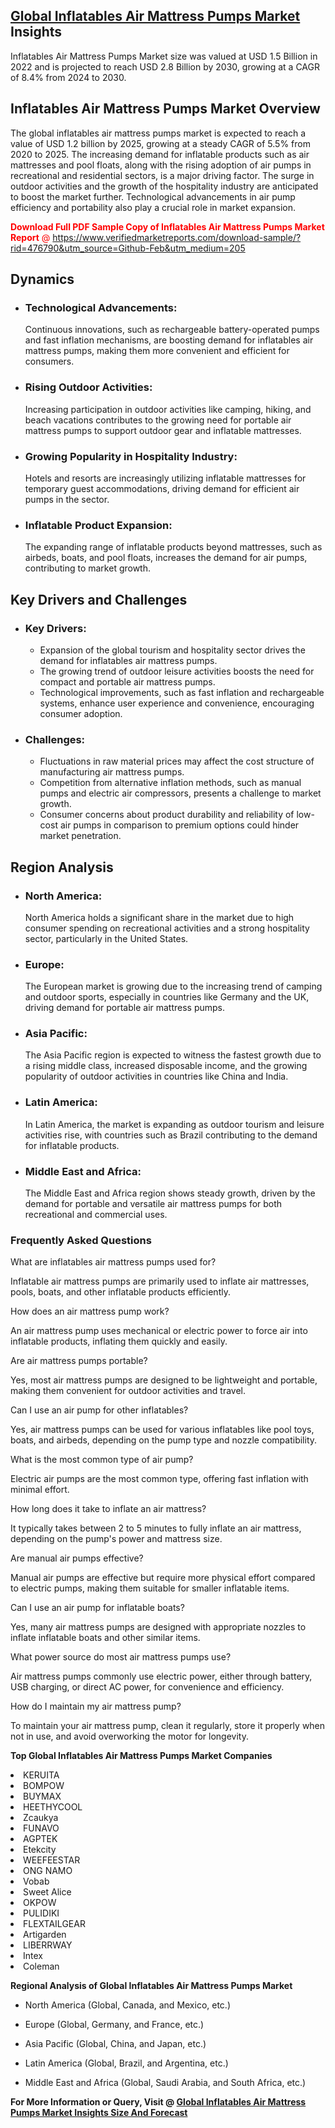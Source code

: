 <h2><a href="https://www.verifiedmarketreports.com/download-sample/?rid=476790&amp;utm_source=Github&amp;utm_medium=205" target="_blank">Global Inflatables Air Mattress Pumps Market</a> Insights</h2><p>Inflatables Air Mattress Pumps Market size was valued at USD 1.5 Billion in 2022 and is projected to reach USD 2.8 Billion by 2030, growing at a CAGR of 8.4% from 2024 to 2030.</p><p> <h2>Inflatables Air Mattress Pumps Market Overview</h2> <p>The global inflatables air mattress pumps market is expected to reach a value of USD 1.2 billion by 2025, growing at a steady CAGR of 5.5% from 2020 to 2025. The increasing demand for inflatable products such as air mattresses and pool floats, along with the rising adoption of air pumps in recreational and residential sectors, is a major driving factor. The surge in outdoor activities and the growth of the hospitality industry are anticipated to boost the market further. Technological advancements in air pump efficiency and portability also play a crucial role in market expansion.</p> <p><p><span class=""><span style="color: #ff0000;"><strong>Download Full PDF Sample Copy of Inflatables Air Mattress Pumps Market Report</strong> @ </span><a href="https://www.verifiedmarketreports.com/download-sample/?rid=476790&amp;utm_source=Github-Feb&amp;utm_medium=205" target="_blank">https://www.verifiedmarketreports.com/download-sample/?rid=476790&amp;utm_source=Github-Feb&amp;utm_medium=205</a></span></p></p> <h2>Dynamics</h2> <ul> <li><h3>Technological Advancements:</h3> Continuous innovations, such as rechargeable battery-operated pumps and fast inflation mechanisms, are boosting demand for inflatables air mattress pumps, making them more convenient and efficient for consumers.</li> <li><h3>Rising Outdoor Activities:</h3> Increasing participation in outdoor activities like camping, hiking, and beach vacations contributes to the growing need for portable air mattress pumps to support outdoor gear and inflatable mattresses.</li> <li><h3>Growing Popularity in Hospitality Industry:</h3> Hotels and resorts are increasingly utilizing inflatable mattresses for temporary guest accommodations, driving demand for efficient air pumps in the sector.</li> <li><h3>Inflatable Product Expansion:</h3> The expanding range of inflatable products beyond mattresses, such as airbeds, boats, and pool floats, increases the demand for air pumps, contributing to market growth.</li> </ul> <h2>Key Drivers and Challenges</h2> <ul> <li><h3>Key Drivers:</h3> <ul> <li>Expansion of the global tourism and hospitality sector drives the demand for inflatables air mattress pumps.</li> <li>The growing trend of outdoor leisure activities boosts the need for compact and portable air mattress pumps.</li> <li>Technological improvements, such as fast inflation and rechargeable systems, enhance user experience and convenience, encouraging consumer adoption.</li> </ul> </li> <li><h3>Challenges:</h3> <ul> <li>Fluctuations in raw material prices may affect the cost structure of manufacturing air mattress pumps.</li> <li>Competition from alternative inflation methods, such as manual pumps and electric air compressors, presents a challenge to market growth.</li> <li>Consumer concerns about product durability and reliability of low-cost air pumps in comparison to premium options could hinder market penetration.</li> </ul> </li> </ul> <h2>Region Analysis</h2> <ul> <li><h3>North America:</h3> North America holds a significant share in the market due to high consumer spending on recreational activities and a strong hospitality sector, particularly in the United States.</li> <li><h3>Europe:</h3> The European market is growing due to the increasing trend of camping and outdoor sports, especially in countries like Germany and the UK, driving demand for portable air mattress pumps.</li> <li><h3>Asia Pacific:</h3> The Asia Pacific region is expected to witness the fastest growth due to a rising middle class, increased disposable income, and the growing popularity of outdoor activities in countries like China and India.</li> <li><h3>Latin America:</h3> In Latin America, the market is expanding as outdoor tourism and leisure activities rise, with countries such as Brazil contributing to the demand for inflatable products.</li> <li><h3>Middle East and Africa:</h3> The Middle East and Africa region shows steady growth, driven by the demand for portable and versatile air mattress pumps for both recreational and commercial uses.</li> </ul> <h3>Frequently Asked Questions</h3> <p>What are inflatables air mattress pumps used for? </p> <p>Inflatable air mattress pumps are primarily used to inflate air mattresses, pools, boats, and other inflatable products efficiently.</p> <p>How does an air mattress pump work?</p> <p>An air mattress pump uses mechanical or electric power to force air into inflatable products, inflating them quickly and easily.</p> <p>Are air mattress pumps portable?</p> <p>Yes, most air mattress pumps are designed to be lightweight and portable, making them convenient for outdoor activities and travel.</p> <p>Can I use an air pump for other inflatables? </p> <p>Yes, air mattress pumps can be used for various inflatables like pool toys, boats, and airbeds, depending on the pump type and nozzle compatibility.</p> <p>What is the most common type of air pump?</p> <p>Electric air pumps are the most common type, offering fast inflation with minimal effort.</p> <p>How long does it take to inflate an air mattress?</p> <p>It typically takes between 2 to 5 minutes to fully inflate an air mattress, depending on the pump's power and mattress size.</p> <p>Are manual air pumps effective? </p> <p>Manual air pumps are effective but require more physical effort compared to electric pumps, making them suitable for smaller inflatable items.</p> <p>Can I use an air pump for inflatable boats?</p> <p>Yes, many air mattress pumps are designed with appropriate nozzles to inflate inflatable boats and other similar items.</p> <p>What power source do most air mattress pumps use?</p> <p>Air mattress pumps commonly use electric power, either through battery, USB charging, or direct AC power, for convenience and efficiency.</p> <p>How do I maintain my air mattress pump? </p> <p>To maintain your air mattress pump, clean it regularly, store it properly when not in use, and avoid overworking the motor for longevity.</p> </p><p><strong>Top Global Inflatables Air Mattress Pumps Market Companies</strong></p><div data-test-id=""><p><li>KERUITA</li><li> BOMPOW</li><li> BUYMAX</li><li> HEETHYCOOL</li><li> Zcaukya</li><li> FUNAVO</li><li> AGPTEK</li><li> Etekcity</li><li> WEEFEESTAR</li><li> ONG NAMO</li><li> Vobab</li><li> Sweet Alice</li><li> OKPOW</li><li> PULIDIKI</li><li> FLEXTAILGEAR</li><li> Artigarden</li><li> LIBERRWAY</li><li> Intex</li><li> Coleman</li></p><div><strong>Regional Analysis of&nbsp;Global Inflatables Air Mattress Pumps Market</strong></div><ul><li dir="ltr"><p dir="ltr">North America&nbsp;(Global, Canada, and Mexico, etc.)</p></li><li dir="ltr"><p dir="ltr">Europe (Global, Germany, and France, etc.)</p></li><li dir="ltr"><p dir="ltr">Asia Pacific&nbsp;(Global, China, and Japan, etc.)</p></li><li dir="ltr"><p dir="ltr">Latin America&nbsp;(Global, Brazil, and Argentina, etc.)</p></li><li dir="ltr">Middle East and Africa&nbsp;(Global, Saudi Arabia, and South Africa, etc.)</li></ul><p><strong>For More Information or Query, Visit @&nbsp;</strong><strong><a href="https://www.verifiedmarketreports.com/product/inflatables-air-mattress-pumps-market/?utm_source=Github&amp;utm_medium=205" target="_blank">Global Inflatables Air Mattress Pumps Market Insights Size And Forecast</a></strong></p></div>
